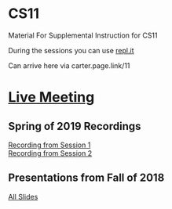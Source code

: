 # CS11
Material For Supplemental Instruction for CS11

During the sessions you can use [repl.it](https://repl.it/site/languages/cpp) 

Can arrive here via carter.page.link/11

# [Live Meeting](https://cccconfer.zoom.us/meeting/register/b68fd046710a94f7cde7dc3c8da9331e )

## Spring of 2019 Recordings
[Recording from Session 1](https://youtu.be/jZdeDLN4fP0)  
[Recording from Session 2](https://youtu.be/jZdeDLN4fP0) 

## Presentations from Fall of 2018
[All Slides](https://drive.google.com/drive/folders/1GSxBqjlAhC63dKcuiQTzr7NP3oUTEQvX?usp=sharing)

